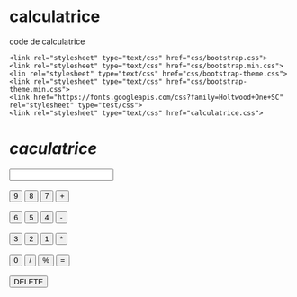# calculatrice
code de calculatrice
<!DOCTYPE html>
<html>
 <meta charset="utf-8">
	<meta http-equiv="X-UA-Compatible" content="IE=edge">
	<meta name="viewport" content="width=device-width,initial-scale=1">

	<link rel="stylesheet" type="text/css" href="css/bootstrap.css">
    <link rel="stylesheet" type="text/css" href="css/bootstrap.min.css">
    <lin rel="stylesheet" type="text/css" href="css/bootstrap-theme.css">
    <link rel="stylesheet" type="text/css" href="css/bootstrap-theme.min.css">
    <link href="https://fonts.googleapis.com/css?family=Holtwood+One+SC" rel="stylesheet" type="test/css">
    <link rel="stylesheet" type="text/css" href="calculatrice.css">
<head>
	<title>calculatrice</title>
</head>
<h1 class="calculatrice"><i>caculatrice</i></h1>
<body class="calcul">
	<div class="calculator">
	 <div class="wrap">
		<form name="cal">
			<input type="text" name="display" class="saisir">
			<br></br>
			<input class="number" type="button" value="9" onclick="cal.display.value+='9'"><!-- cal.display.value+='9' permet de mettre le chiffre sur lequel on clique dans la barre d'ecriture du input-->
			<input class="number" type="button" value="8" onclick="cal.display.value+='8'">
			<input class="number" type="button" value="7" onclick="cal.display.value+='7'">
			<input class="number" type="button" value="+" onclick="cal.display.value+='+'">
			<br></br>
			<input class="number" type="button" value="6" onclick="cal.display.value+='6'">
			<input class="number" type="button" value="5" onclick="cal.display.value+='5'">
			<input class="number" type="button" value="4" onclick="cal.display.value+='4'">
			<input class="number" type="button" value="-" onclick="cal.display.value+='-'">
			<br></br>
			<input class="number" type="button" value="3" onclick="cal.display.value+='3'">
			<input class="number" type="button" value="2" onclick="cal.display.value+='2'">
			<input class="number" type="button" value="1" onclick="cal.display.value+='1'">
			<input class="number" type="button" value="*" onclick="cal.display.value+='*'">
			<br></br>
			<input class="number" type="button" value="0" onclick="cal.display.value+='0'">
			<input class="number" type="button" value="/" onclick="cal.display.value+='/'">
			<input class="number" type="button" value="%" onclick="cal.display.value+='%'">
			<input class="number" type="button" value="=" onclick="cal.display.value =eval(cal.display.value)"><!--cal.display.value =eval(cal.display.value) permet d'afficher le resultat de l'operation lorsqu'on click sur '='-->
			<br></br>
			<input class="number" type="button" value="DELETE" onclick="cal.display.value= ''"  id="del">
			<!--cal.display.value= '' est le delete permettant d'efface les valeurs-->
		</form>
	 </div>
	</div>

</body>
   <script scr="js/boostrap.js"></script>
   <script src="js/boostrap.min.js"></script>
   <script src="js/npm.js"></script>
   <script src="js/jquery.js"></script>
</html>

